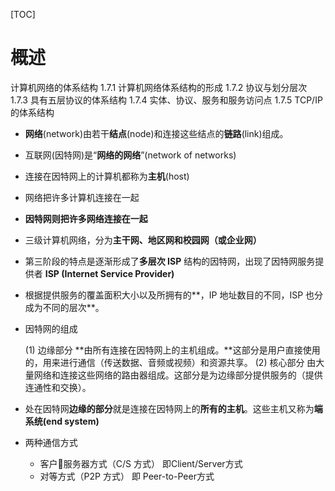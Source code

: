 [TOC]

# 概述

计算机网络的体系结构
		1.7.1  计算机网络体系结构的形成
		1.7.2  协议与划分层次
		1.7.3  具有五层协议的体系结构
		1.7.4  实体、协议、服务和服务访问点
		1.7.5  TCP/IP 的体系结构

- **网络**(network)由若干**结点**(node)和连接这些结点的**链路**(link)组成。 

- 互联网(因特网)是“**网络的网络**”(network of networks)

- 连接在因特网上的计算机都称为**主机**(host)

- 网络把许多计算机连接在一起

- **因特网则把许多网络连接在一起** 

- 三级计算机网络，分为**主干网、地区网和校园网（或企业网）**

- 第三阶段的特点是逐渐形成了**多层次 ISP** 结构的因特网，出现了因特网服务提供者 **ISP (Internet Service Provider)**

- 根据提供服务的覆盖面积大小以及所拥有的**，IP 地址数目的不同，ISP 也分成为不同的层次**。 

- 因特网的组成

  (1) 边缘部分  **由所有连接在因特网上的主机组成。**这部分是用户直接使用的，用来进行通信（传送数据、音频或视频）和资源共享。
  (2) 核心部分  由大量网络和连接这些网络的路由器组成。这部分是为边缘部分提供服务的（提供连通性和交换）。

- 处在因特网**边缘的部分**就是连接在因特网上的**所有的主机**。这些主机又称为**端系统(end system)**

- 两种通信方式

  - 客户服务器方式（C/S 方式）
       即Client/Server方式 
  - 对等方式（P2P 方式）
       即 Peer-to-Peer方式 